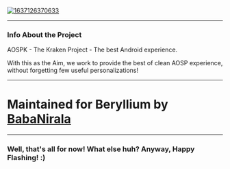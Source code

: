 <a href="https://ibb.co/LP6JGPh"><img src="https://i.ibb.co/thcxdhP/1637126370633.png" alt="1637126370633" border="0"></a>

------------------------------------------------------------------------------

### Info About the Project

AOSPK - The Kraken Project - The best Android experience.

With this as the Aim, we work to provide the best of clean AOSP experience, without forgetting few useful personalizations!

------------------------------------------------------------------------------

# Maintained for Beryllium by [BabaNirala](https://github.com/jaaat4u)

------------------------------------------------------------------------------

### Well, that's all for now! What else huh? Anyway, Happy Flashing! :)